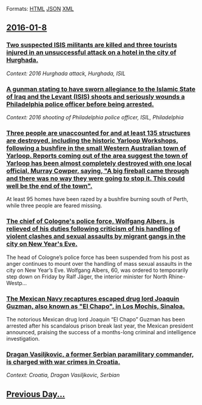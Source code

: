 
Formats: [HTML](2016/01/8/index.html)  [JSON](2016/01/8/index.json)  [XML](2016/01/8/index.xml)  

## [2016-01-8](/news/2016/01/8/index.md)

### [Two suspected ISIS militants are killed and three tourists injured in an unsuccessful attack on a hotel in the city of Hurghada. ](/news/2016/01/8/two-suspected-isis-militants-are-killed-and-three-tourists-injured-in-an-unsuccessful-attack-on-a-hotel-in-the-city-of-hurghada.md)
_Context: 2016 Hurghada attack, Hurghada, ISIL_

### [A gunman stating to have sworn allegiance to the Islamic State of Iraq and the Levant (ISIS) shoots and seriously wounds a Philadelphia police officer before being arrested. ](/news/2016/01/8/a-gunman-stating-to-have-sworn-allegiance-to-the-islamic-state-of-iraq-and-the-levant-isis-shoots-and-seriously-wounds-a-philadelphia-poli.md)
_Context: 2016 shooting of Philadelphia police officer, ISIL, Philadelphia_

### [Three people are unaccounted for and at least 135 structures are destroyed, including the historic Yarloop Workshops, following a bushfire in the small Western Australian town of Yarloop. Reports coming out of the area suggest the town of Yarloop has been almost completely destroyed with one local official, Murray Cowper, saying, "A big fireball came through and there was no way they were going to stop it. This could well be the end of the town". ](/news/2016/01/8/three-people-are-unaccounted-for-and-at-least-135-structures-are-destroyed-including-the-historic-yarloop-workshops-following-a-bushfire-i.md)
At least 95 homes have been razed by a bushfire burning south of Perth, while three people are feared missing.

### [The chief of Cologne's police force, Wolfgang Albers, is relieved of his duties following criticism of his handling of violent clashes and sexual assaults by migrant gangs in the city on New Year's Eve. ](/news/2016/01/8/the-chief-of-cologne-s-police-force-wolfgang-albers-is-relieved-of-his-duties-following-criticism-of-his-handling-of-violent-clashes-and-s.md)
The head of Cologne’s police force has been suspended from his post as anger continues to mount over the handling of mass sexual assaults in the city on New Year’s Eve. Wolfgang Albers, 60, was ordered to temporarily step down on Friday by Ralf Jäger, the interior minister for North Rhine-Westp...

### [The Mexican Navy recaptures escaped drug lord Joaquin Guzman, also known as "El Chapo", in Los Mochis, Sinaloa. ](/news/2016/01/8/the-mexican-navy-recaptures-escaped-drug-lord-joaquan-guzma-n-also-known-as-el-chapo-in-los-mochis-sinaloa.md)
The notorious Mexican drug lord Joaquin “El Chapo” Guzman has been arrested after his scandalous prison break last year, the Mexican president announced, praising the success of a months-long criminal and intelligence investigation.

### [Dragan Vasiljkovic, a former Serbian paramilitary commander, is charged with war crimes in Croatia. ](/news/2016/01/8/dragan-vasiljkovia-a-former-serbian-paramilitary-commander-is-charged-with-war-crimes-in-croatia.md)
_Context: Croatia, Dragan Vasiljkovic, Serbian_

## [Previous Day...](/news/2016/01/7/index.md)

